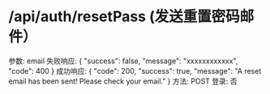 # /api/auth/resetPass    (发送重置密码邮件）

参数: email
失败响应: {
"success": false,
"message": "xxxxxxxxxxxx",
"code": 400
}
成功响应: {
"code": 200,
"success": true,
"message": "A reset email has been sent! Please check your email."
}
方法: POST
登录: 否